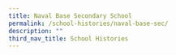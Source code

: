 ```yaml
---
title: Naval Base Secondary School
permalink: /school-histories/naval-base-sec/
description: ""
third_nav_title: School Histories
---
```

